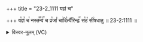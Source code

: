+++
title = "23-2_1111 यज्ञं च"

+++
य꣣ज्ञं꣡ च꣢ नस्त꣣꣬न्वं꣢꣯ च प्र꣣जां꣡ चा꣢दि꣣त्यै꣡रिन्द्रः꣢꣯ स꣣ह꣡ सी꣢षधातु ॥ 23-2:1111 ॥

<details><summary>विस्वर-मूलम् (VC)</summary>

यज्ञं च नस्तन्वं च प्रजां चादित्यैरिन्द्रः सह सीषधातु ॥११११॥
</details>